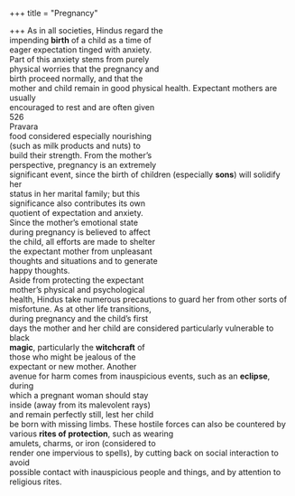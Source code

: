 +++
title = "Pregnancy"

+++
As in all societies, Hindus regard the  
impending **birth** of a child as a time of  
eager expectation tinged with anxiety.  
Part of this anxiety stems from purely  
physical worries that the pregnancy and  
birth proceed normally, and that the  
mother and child remain in good physical health. Expectant mothers are usually  
encouraged to rest and are often given  
526  
Pravara  
food considered especially nourishing  
(such as milk products and nuts) to  
build their strength. From the mother’s  
perspective, pregnancy is an extremely  
significant event, since the birth of children (especially **sons**) will solidify her  
status in her marital family; but this  
significance also contributes its own  
quotient of expectation and anxiety.  
Since the mother’s emotional state  
during pregnancy is believed to affect  
the child, all efforts are made to shelter  
the expectant mother from unpleasant  
thoughts and situations and to generate  
happy thoughts.  
Aside from protecting the expectant  
mother’s physical and psychological  
health, Hindus take numerous precautions to guard her from other sorts of  
misfortune. As at other life transitions,  
during pregnancy and the child’s first  
days the mother and her child are considered particularly vulnerable to black  
**magic**, particularly the **witchcraft** of  
those who might be jealous of the  
expectant or new mother. Another  
avenue for harm comes from inauspicious events, such as an **eclipse**, during  
which a pregnant woman should stay  
inside (away from its malevolent rays)  
and remain perfectly still, lest her child  
be born with missing limbs. These hostile forces can also be countered by various **rites of protection**, such as wearing  
amulets, charms, or iron (considered to  
render one impervious to spells), by cutting back on social interaction to avoid  
possible contact with inauspicious people and things, and by attention to religious rites.